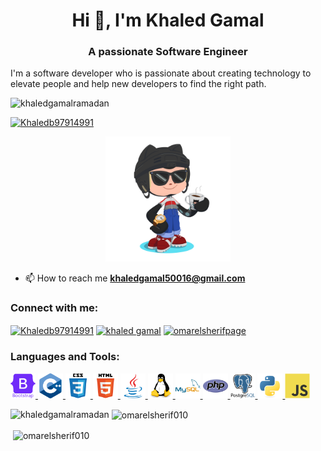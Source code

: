 <h1 align="center">Hi 👋, I'm Khaled Gamal</h1>
<h3 align="center">A passionate Software Engineer </h3>
I'm a software developer who is passionate about creating technology 
to elevate people and help new developers to find the right path. 
<p align="left"> <img src="https://komarev.com/ghpvc/?username=khaledgamalramadan&label=Profile%20views&color=0e75b6&style=flat" alt="khaledgamalramadan" /> </p>

<p align="left"> <a href="https://x.com/Khaledb97914991" target="blank"><img
      src="https://img.shields.io/twitter/follow/Khaledb97914991?logo=twitter&style=for-the-badge"
      alt="Khaledb97914991" /></a> </p>

<div align=center>
  <img src="https://raw.githubusercontent.com/AhmedFathyDev/AhmedFathyDev/main/GitHub.png"
    alt="GitHub Octocat Drinking a Cup of Coffee" height="200">
</div>

<!-- - 🔭 I’m currently working on **Obelaw Documentation** -->

<!-- - 🌱 I’m currently learning **Design Patterns** and **LLMs**-->

<!-- - 👯 I’m looking to collaborate on **Open Source Projects**  -->

- 📫 How to reach me **khaledgamal50016@gmail.com**


<h3 align="left">Connect with me:</h3>
<p align="left">
  <a href="https://x.com/Khaledb97914991" target="blank"><img align="center"
      src="https://raw.githubusercontent.com/rahuldkjain/github-profile-readme-generator/master/src/images/icons/Social/twitter.svg"
      alt="Khaledb97914991" height="30" width="40" /></a>
  <a href="https://www.linkedin.com/in/khaled-gamal-a20571266?lipi=urn%3Ali%3Apage%3Ad_flagship3_profile_view_base%3BcKjV9h%2B4TIqHGvE8N%2FnB4A%3D%3D" target="blank"><img align="center"
      src="https://cdn1.iconfinder.com/data/icons/logotypes/32/circle-linkedin-512.png"
      alt="khaled gamal" height="30" width="40" /></a>
  <a href="[https://fb.com/omarelsherifpage](https://www.facebook.com/profile.php?id=100027251589489)" target="blank"><img align="center"
      src="https://raw.githubusercontent.com/rahuldkjain/github-profile-readme-generator/master/src/images/icons/Social/facebook.svg"
      alt="omarelsherifpage" height="30" width="40" /></a>
<!--   <a href="https://www.youtube.com/channel/UCSbQpX2FwjmiG_3znl5UodA" target="blank"><img align="center"
      src="https://raw.githubusercontent.com/rahuldkjain/github-profile-readme-generator/master/src/images/icons/Social/youtube.svg"
      alt="omar elsherif" height="30" width="40" /></a> -->
</p>

<h3 align="left">Languages and Tools:</h3>
<p align="left"> <a href="https://getbootstrap.com" target="_blank" rel="noreferrer"> <img src="https://raw.githubusercontent.com/devicons/devicon/master/icons/bootstrap/bootstrap-plain-wordmark.svg" alt="bootstrap" width="40" height="40"/> </a> <a href="https://www.w3schools.com/cpp/" target="_blank" rel="noreferrer"> <img src="https://raw.githubusercontent.com/devicons/devicon/master/icons/cplusplus/cplusplus-original.svg" alt="cplusplus" width="40" height="40"/> </a> <a href="https://www.w3schools.com/css/" target="_blank" rel="noreferrer"> <img src="https://raw.githubusercontent.com/devicons/devicon/master/icons/css3/css3-original-wordmark.svg" alt="css3" width="40" height="40"/> </a> <a href="https://www.w3.org/html/" target="_blank" rel="noreferrer"> <img src="https://raw.githubusercontent.com/devicons/devicon/master/icons/html5/html5-original-wordmark.svg" alt="html5" width="40" height="40"/> </a> <a href="https://www.java.com" target="_blank" rel="noreferrer"> <img src="https://raw.githubusercontent.com/devicons/devicon/master/icons/java/java-original.svg" alt="java" width="40" height="40"/> </a> <a href="https://www.linux.org/" target="_blank" rel="noreferrer"> <img src="https://raw.githubusercontent.com/devicons/devicon/master/icons/linux/linux-original.svg" alt="linux" width="40" height="40"/> </a> <a href="https://www.mysql.com/" target="_blank" rel="noreferrer"> <img src="https://raw.githubusercontent.com/devicons/devicon/master/icons/mysql/mysql-original-wordmark.svg" alt="mysql" width="40" height="40"/> </a> <a href="https://www.php.net" target="_blank" rel="noreferrer"> <img src="https://raw.githubusercontent.com/devicons/devicon/master/icons/php/php-original.svg" alt="php" width="40" height="40"/> </a> <a href="https://www.postgresql.org" target="_blank" rel="noreferrer"> <img src="https://raw.githubusercontent.com/devicons/devicon/master/icons/postgresql/postgresql-original-wordmark.svg" alt="postgresql" width="40" height="40"/> </a> <a href="https://www.python.org" target="_blank" rel="noreferrer"> <img src="https://raw.githubusercontent.com/devicons/devicon/master/icons/python/python-original.svg" alt="python" width="40" height="40"/> </a><a href="https://developer.mozilla.org/en-US/docs/Web/JavaScript" target="_blank" rel="noreferrer"> <img src="https://raw.githubusercontent.com/devicons/devicon/master/icons/javascript/javascript-original.svg" alt="javascript" width="40" height="40"/> </a> </p>



<!-- <p><img align="left" src="https://github-readme-stats.vercel.app/api/top-langs?username=omarelsherif010&show_icons=true&locale=en&layout=compact" alt="omarelsherif010" /></p> -->
<p><img align="left" src="https://github-readme-stats.vercel.app/api/top-langs?username=khaledgamalramadan&show_icons=true&locale=en&layout=compact" alt="khaledgamalramadan" /></p>
<p>&nbsp;<img align="center"
    src="https://github-readme-stats.vercel.app/api?username=khaledgamalramadan&show_icons=true&locale=en&&layout=compact"
    alt="omarelsherif010" /></p>

<p>&nbsp;<img align="center" src="https://github-readme-streak-stats.herokuapp.com/?user=khaledgamalramadan&"
    alt="omarelsherif010" /></p>
